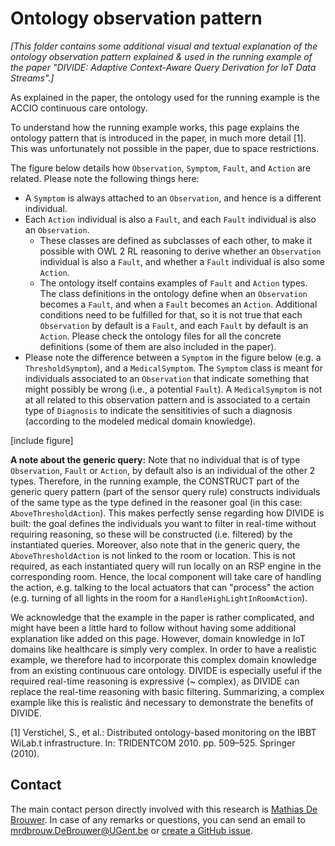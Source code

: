 # Ontology observation pattern

*\[This folder contains some additional visual and textual explanation of the ontology observation pattern explained & used in the running example of the paper "DIVIDE: Adaptive Context-Aware Query Derivation for IoT Data Streams".\]*


As explained in the paper, the ontology used for the running example is the ACCIO continuous care ontology.

To understand how the running example works, this page explains the ontology pattern that is introduced in the paper, in much more detail [1]. This was unfortunately not possible in the paper, due to space restrictions.

The figure below details how `Observation`, `Symptom`, `Fault`, and `Action` are related. Please note the following things here:
- A `Symptom` is always attached to an `Observation`, and hence is a different individual.
- Each `Action` individual is also a `Fault`, and each `Fault` individual is also an `Observation`.
  - These classes are defined as subclasses of each other, to make it possible with OWL 2 RL reasoning to derive whether an `Observation` individual is also a `Fault`, and whether a `Fault` individual is also some `Action`.
  - The ontology itself contains examples of `Fault` and `Action` types. The class definitions in the ontology define when an `Observation` becomes a `Fault`, and when a `Fault` becomes an `Action`. Additional conditions need to be fulfilled for that, so it is not true that each `Observation` by default is a `Fault`, and each `Fault` by default is an `Action`. Please check the ontology files for all the concrete definitions (some of them are also included in the paper).
- Please note the difference between a `Symptom` in the figure below (e.g. a `ThresholdSymptom`), and a `MedicalSymptom`. The `Symptom` class is meant for individuals associated to an `Observation` that indicate something that might possibly be wrong (i.e., a potential `Fault`). A `MedicalSymptom` is not at all related to this observation pattern and is associated to a certain type of `Diagnosis` to indicate the sensititivies of such a diagnosis (according to the modeled medical domain knowledge).
 
[include figure]

**A note about the generic query:** Note that no individual that is of type `Observation`, `Fault` or `Action`, by default also is an individual of the other 2 types. Therefore, in the running example, the CONSTRUCT part of the generic query pattern (part of the sensor query rule) constructs individuals of the same type as the type defined in the reasoner goal (in this case: `AboveThresholdAction`). This makes perfectly sense regarding how DIVIDE is built: the goal defines the individuals you want to filter in real-time without requiring reasoning, so these will be constructed (i.e. filtered) by the instantiated queries. Moreover, also note that in the generic query, the `AboveThresholdAction` is not linked to the room or location. This is not required, as each instantiated query will run locally on an RSP engine in the corresponding room. Hence, the local component will take care of handling the action, e.g. talking to the local actuators that can "process" the action (e.g. turning of all lights in the room for a `HandleHighLightInRoomAction`).

We acknowledge that the example in the paper is rather complicated, and might have been a little hard to follow without having some additional explanation like added on this page. However, domain knowledge in IoT domains like healthcare is simply very complex. In order to have a realistic example, we therefore had to incorporate this complex domain knowledge from an existing continuous care ontology. DIVIDE is especially useful if the required real-time reasoning is expressive (~ complex), as DIVIDE can replace the real-time reasoning with basic filtering. Summarizing, a complex example like this is realistic ánd necessary to demonstrate the benefits of DIVIDE.

[1] Verstichel, S., et al.: Distributed ontology-based monitoring on the IBBT WiLab.t infrastructure. In: TRIDENTCOM 2010. pp. 509–525. Springer (2010).



## Contact
 
The main contact person directly involved with this research is [Mathias De Brouwer](https://www.linkedin.com/in/mathiasdebrouwer/). In case of any remarks or questions, you can send an email to [mrdbrouw.DeBrouwer@UGent.be](mailto:mrdbrouw.DeBrouwer@UGent.be) or [create a GitHub issue](../../../../issues/new).
